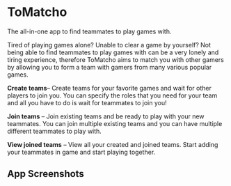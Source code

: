 # ToMatcho

The all-in-one app to find teammates to play games with. 

Tired of playing games alone? Unable to clear a game by yourself? Not being able to find teammates to play games with can be a very lonely and tiring experience, therefore ToMatcho aims to match you with other gamers by allowing you to form a team with gamers from many various popular games.  

**Create teams**– Create teams for your favorite games and wait for other players to join you. You can specify the roles that you need for your team and all you have to do is wait for teammates to join you! 

**Join teams** – Join existing teams and be ready to play with your new teammates. You can join multiple existing teams and you can have multiple different teammates to play with. 

**View joined teams** – View all your created and joined teams. Start adding your teammates in game and start playing together. 

## App Screenshots
